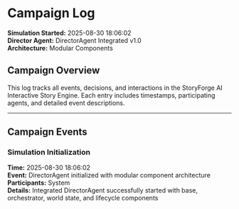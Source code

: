 # Campaign Log

**Simulation Started:** 2025-08-30 18:06:02  
**Director Agent:** DirectorAgent Integrated v1.0  
**Architecture:** Modular Components  

## Campaign Overview

This log tracks all events, decisions, and interactions in the StoryForge AI Interactive Story Engine.
Each entry includes timestamps, participating agents, and detailed event descriptions.

---

## Campaign Events

### Simulation Initialization
**Time:** 2025-08-30 18:06:02  
**Event:** DirectorAgent initialized with modular component architecture  
**Participants:** System  
**Details:** Integrated DirectorAgent successfully started with base, orchestrator, world state, and lifecycle components

